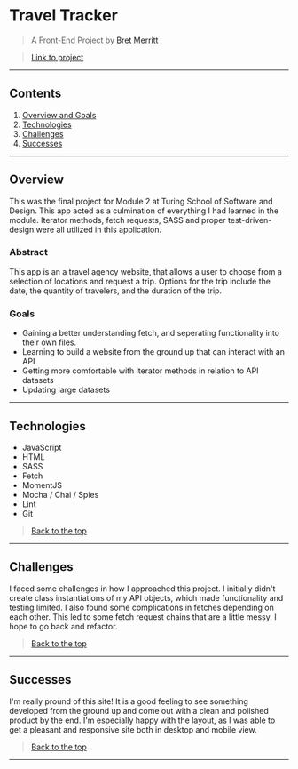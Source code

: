 # Travel Tracker

> A Front-End Project by [Bret Merritt](https://github.com/bretm9)

> [Link to project](https://bretm9.github.io/travel-tracker/)
---
## Contents
1. [Overview and Goals](#overview)
1. [Technologies](#technologies)
1. [Challenges](#challenges)
1. [Successes](#successes)
---

## Overview
This was the final project for Module 2 at Turing School of Software and Design. This app acted as a culmination of everything I had learned in the module. Iterator methods, fetch requests, SASS and proper test-driven-design were all utilized in this application.

### Abstract
This app is an a travel agency website, that allows a user to choose from a selection of locations and request a trip. Options for the trip include the date, the quantity of travelers, and the duration of the trip.

### Goals

* Gaining a better understanding fetch, and seperating functionality into their own files.
* Learning to build a website from the ground up that can interact with an API
* Getting more comfortable with iterator methods in relation to API datasets
* Updating large datasets

---
 ## Technologies
  - JavaScript
  - HTML
  - SASS
  - Fetch
  - MomentJS
  - Mocha / Chai / Spies
  - Lint
  - Git

> [Back to the top](#travel-tracker)

---
 ## Challenges  
 
I faced some challenges in how I approached this project. I initially didn't create class instantiations of my API objects, which made functionality and testing limited. I also found some complications in fetches depending on each other. This led to some fetch request chains that are a little messy. I hope to go back and refactor.
 
> [Back to the top](#travel-tracker)

---
 ## Successes
 
I'm really pround of this site! It is a good feeling to see something developed from the ground up and come out with a clean and polished product by the end. I'm especially happy with the layout, as I was able to get a pleasant and responsive site both in desktop and mobile view.
  
> [Back to the top](#travel-tracker)
 ---
